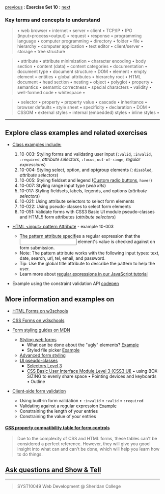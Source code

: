 [previous](Set09.md) 
: **Exercise Set 10**
: [next](Set10.md)

### Key terms and concepts to understand
> &bull;  web browser  &bull; internet  &bull; server  &bull; client  &bull; TCP/IP  &bull; IPO (input>process>output)  &bull; request  &bull; response  &bull; programming language  &bull;  computer programming  &bull; directory  &bull; folder  &bull;  file  &bull; hierarchy  &bull; computer application  &bull;  text editor  &bull; client/server  &bull;  storage  &bull; tree structure

> &bull;  attribute &bull; attribute minimization &bull; character encoding &bull; body section &bull; content (data) &bull;  content categories &bull; documentation &bull; document type &bull;  document structure &bull; DOM &bull;  element &bull;  empty element &bull; entities &bull; global attributes &bull; hierarchy root &bull; HTML document &bull; head section &bull; nesting &bull; object &bull; polyglot &bull; property &bull; semantics &bull; semantic correctness &bull; special characters &bull; validity &bull; well-formed code &bull; whitespace &bull;  

> &bull;  selector &bull; property &bull; property value &bull; cascade &bull; inheritance &bull;  browser defaults &bull; style sheet &bull; specificity &bull;  declaration &bull; DOM &bull;  CSSOM &bull;  external styles &bull; internal (embedded) styles &bull; inline styles &bull; 

---
## Explore class examples and related exercises

- [Class examples include:](https://paper.dropbox.com/doc/CSS-Styling-forms--BIM2d3fLDc7g4BflU49QjEAgAQ-n3OMvdY17SfPVS5UjrJx5)
    1. 10-003: Styling forms and validating user input (`:valid`, `:invalid`, `:required`, *attribute selectors*, `:focus`, `out-of-range`, *regular expressions*)
    2. 10-004: Styling select, option, and optgroup elements (`:disabled`, *attribute selectors*)
    4. 10-005: Styling fieldset and legend ([Custom radio buttons](https://www.w3schools.com/howto/tryit.asp?filename=tryhow_css_custom_radio), `hover`)
    5. 10-007: Styling range input type (*web kits*)
    6. 10-017: Styling fieldsets, labels, legends, and options (*attribute selectors*)
    7. 10-021: Using attribute selectors to select form elements
    8. 10-022: Using pseudo-classes to select form elements
    9. 10-051: Validate forms with CSS3 Basic UI module pseudo-classes and HTML5 form attributes (*attribute selectors*)
  
 - [HTML &lt;input> pattern Attribute](https://www.w3schools.com/tags/att_input_pattern.asp) - example 10-003
     - The pattern attribute specifies a regular expression that the <input> element's value is checked against on form submission.
     - Note: The pattern attribute works with the following input types: text, date, search, url, tel, email, and password.
     - Tip: Use the global title attribute to describe the pattern to help the user.
     - Learn more about [regular expressions in our JavaScript tutorial](https://www.w3schools.com/js/js_regexp.asp)

- Example using the constraint validation API [codepen](https://codepen.io/ebajcar/pen/yOPKGd)


## More information and examples on
- [HTML Forms on w3schools](https://www.w3schools.com/html/html_forms.asp)
- [CSS Forms on w3schools](https://www.w3schools.com/css/css_form.asp)


- [Form styling guides on MDN](https://developer.mozilla.org/en-US/docs/Learn/Forms#form_styling_guides)
  - [Styling web forms](https://developer.mozilla.org/en-US/docs/Learn/Forms/Styling_web_forms)
     - What can be done about the "ugly" elements? [Example](https://mdn.github.io/learning-area/html/forms/styling-examples/ugly-controls.html)
     - Styled file picker [Example](https://mdn.github.io/learning-area/html/forms/styling-examples/styled-file-picker.html)
  - [Advanced form styling](https://developer.mozilla.org/en-US/docs/Learn/Forms/Advanced_form_styling)
  - [UI pseudo-classes](https://developer.mozilla.org/en-US/docs/Learn/Forms/UI_pseudo-classes)
      - [Selectors Level 3](https://www.w3.org/TR/selectors-3/)
      - [CSS Basic User Interface Module Level 3 (CSS3 UI)](https://drafts.csswg.org/css-ui-3/#pseudo-classes) 
        &bull; using BOX-SIZING to evenly share space  &bull; Pointing devices and keyboards &bull; Outline

     
- [Client-side form validation](https://developer.mozilla.org/en-US/docs/Learn/Forms/Form_validation)    
     - Using built-in form validation &bull; `:invalid` &bull; `:valid` &bull; `:required`
     - Validating against a regular expression  [Example](https://mdn.github.io/learning-area/html/forms/form-validation/fruit-pattern.html?i_like=banana)
     - Constraining the length of your entries
     - Constraining the value of your entries
     
     



#### [CSS property compatibility table for form controls](https://developer.mozilla.org/en-US/docs/Learn/Forms/Property_compatibility_table_for_form_controls)
> Due to the complexity of CSS and HTML forms, these tables can't be considered a perfect reference. However, they will give you good insight into what can and can't be done, which will help you learn how to do things.




 
## [Ask questions and Show & Tell](../discussions/2)


---
> SYST10049 Web Development @ Sheridan College

